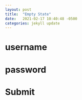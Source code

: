 ```yaml
---
layout: post
title:  "Empty State"
date:   2021-02-17 10:40:48 -0500
categories: jekyll update
---
```

# username

# password
# Submit
